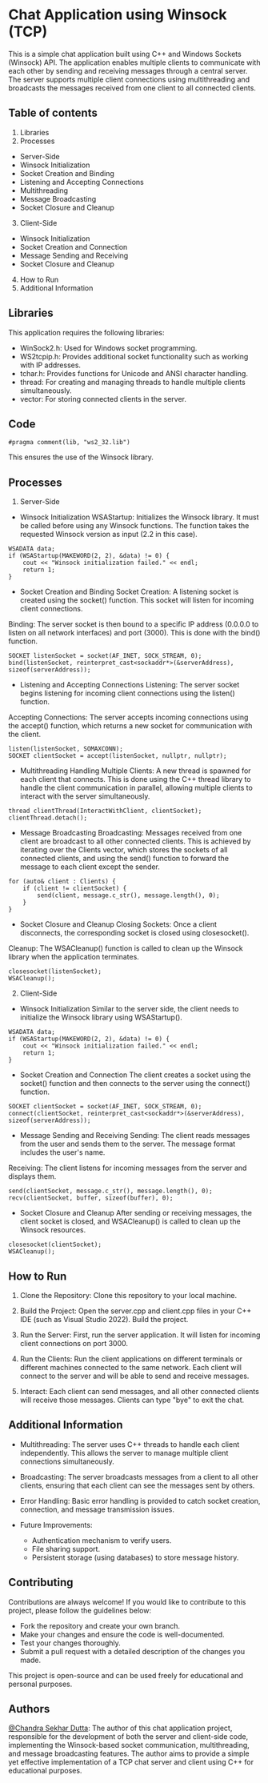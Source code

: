 
# Chat Application using Winsock (TCP)

This is a simple chat application built using C++ and Windows Sockets (Winsock) API. The application enables multiple clients to communicate with each other by sending and receiving messages through a central server. The server supports multiple client connections using multithreading and broadcasts the messages received from one client to all connected clients.

## Table of contents
1. Libraries
 2. Processes
- Server-Side
- Winsock Initialization
- Socket Creation and Binding
- Listening and Accepting Connections
- Multithreading
- Message Broadcasting
- Socket Closure and Cleanup
 3. Client-Side
- Winsock Initialization
- Socket Creation and Connection
- Message Sending and Receiving
- Socket Closure and Cleanup
 4. How to Run
 5. Additional Information
## Libraries
This application requires the following libraries:
- WinSock2.h: Used for Windows socket programming.
- WS2tcpip.h: Provides additional socket functionality such as working with IP addresses.
- tchar.h: Provides functions for Unicode and ANSI character handling.
- thread: For creating and managing threads to handle multiple clients simultaneously.
- vector: For storing connected clients in the server.


## Code
````
#pragma comment(lib, "ws2_32.lib")

````

This ensures the use of the Winsock library.
## Processes
1. Server-Side
- Winsock Initialization
WSAStartup: Initializes the Winsock library. It must be called before using any Winsock functions. The function takes the requested Winsock version as input (2.2 in this case).

````
WSADATA data;
if (WSAStartup(MAKEWORD(2, 2), &data) != 0) {
    cout << "Winsock initialization failed." << endl;
    return 1;
}
````
- Socket Creation and Binding
Socket Creation: A listening socket is created using the socket() function. This socket will listen for incoming client connections.

Binding: The server socket is then bound to a specific IP address (0.0.0.0 to listen on all network interfaces) and port (3000). This is done with the bind() function.

````
SOCKET listenSocket = socket(AF_INET, SOCK_STREAM, 0);
bind(listenSocket, reinterpret_cast<sockaddr*>(&serverAddress), sizeof(serverAddress));

````
- Listening and Accepting Connections
Listening: The server socket begins listening for incoming client connections using the listen() function.

Accepting Connections: The server accepts incoming connections using the accept() function, which returns a new socket for communication with the client.

````
listen(listenSocket, SOMAXCONN);
SOCKET clientSocket = accept(listenSocket, nullptr, nullptr);

````

- Multithreading
Handling Multiple Clients: A new thread is spawned for each client that connects. This is done using the C++ thread library to handle the client communication in parallel, allowing multiple clients to interact with the server simultaneously.

````
thread clientThread(InteractWithClient, clientSocket);
clientThread.detach();

````
- Message Broadcasting
Broadcasting: Messages received from one client are broadcast to all other connected clients. This is achieved by iterating over the Clients vector, which stores the sockets of all connected clients, and using the send() function to forward the message to each client except the sender.

````
for (auto& client : Clients) {
    if (client != clientSocket) {
        send(client, message.c_str(), message.length(), 0);
    }
}

````
- Socket Closure and Cleanup
Closing Sockets: Once a client disconnects, the corresponding socket is closed using closesocket().

Cleanup: The WSACleanup() function is called to clean up the Winsock library when the application terminates.

````
closesocket(listenSocket);
WSACleanup();

````

2. Client-Side
- Winsock Initialization
Similar to the server side, the client needs to initialize the Winsock library using WSAStartup().

````
WSADATA data;
if (WSAStartup(MAKEWORD(2, 2), &data) != 0) {
    cout << "Winsock initialization failed." << endl;
    return 1;
}
````

- Socket Creation and Connection
The client creates a socket using the socket() function and then connects to the server using the connect() function.

````
SOCKET clientSocket = socket(AF_INET, SOCK_STREAM, 0);
connect(clientSocket, reinterpret_cast<sockaddr*>(&serverAddress), sizeof(serverAddress));

````

- Message Sending and Receiving
Sending: The client reads messages from the user and sends them to the server. The message format includes the user's name.

Receiving: The client listens for incoming messages from the server and displays them.

````
send(clientSocket, message.c_str(), message.length(), 0);
recv(clientSocket, buffer, sizeof(buffer), 0);

````

- Socket Closure and Cleanup
After sending or receiving messages, the client socket is closed, and WSACleanup() is called to clean up the Winsock resources.

````
closesocket(clientSocket);
WSACleanup();

````




## How to Run

1. Clone the Repository: Clone this repository to your local machine.

2. Build the Project: Open the server.cpp and client.cpp files in your C++ IDE (such as Visual Studio 2022). Build the project.

3. Run the Server: First, run the server application. It will listen for incoming client connections on port 3000.

4. Run the Clients: Run the client applications on different terminals or different machines connected to the same network. Each client will connect to the server and will be able to send and receive messages.

5. Interact: Each client can send messages, and all other connected clients will receive those messages. Clients can type "bye" to exit the chat.
## Additional Information
- Multithreading: The server uses C++ threads to handle each client independently. This allows the server to manage multiple client connections simultaneously.

- Broadcasting: The server broadcasts messages from a client to all other clients, ensuring that each client can see the messages sent by others.

- Error Handling: Basic error handling is provided to catch socket creation, connection, and message transmission issues.

- Future Improvements:

    - Authentication mechanism to verify users.
    - File sharing support.
    - Persistent storage (using databases) to store message history.
## Contributing

Contributions are always welcome! If you would like to contribute to this project, please follow the guidelines below:

- Fork the repository and create your own branch.
- Make your changes and ensure the code is well-documented.
- Test your changes thoroughly.
- Submit a pull request with a detailed description of the changes you made.

This project is open-source and can be used freely for educational and personal purposes.







## Authors

[@Chandra Sekhar Dutta](https://github.com/Chandra-Sekhar-Dutta): The author of this chat application project, responsible for the development of both the server and client-side code, implementing the Winsock-based socket communication, multithreading, and message broadcasting features. The author aims to provide a simple yet effective implementation of a TCP chat server and client using C++ for educational purposes.
